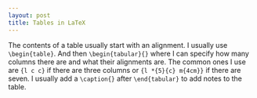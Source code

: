 ```yaml
---
layout: post
title: Tables in LaTeX
---
```


The contents of a table usually start with an alignment. I usually use ```\begin{table}```. And then ```\begin{tabular}{}``` where I can specify how many columns there are and what their alignments are. The common ones I use are ```{l c c}``` if there are three columns or ```{l *{5}{c} m{4cm}}``` if there are seven. I usually add a ```\caption{}``` after ```\end{tabular}``` to add notes to the table.
